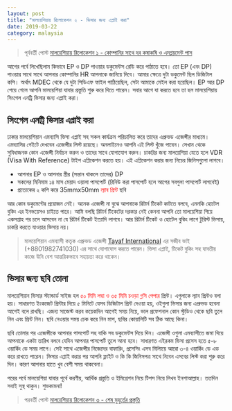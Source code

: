 ```yaml
---
layout: post
title: "মালয়েশিয়ায় রিলোকেশন ২ - ভিসার জন্য এপ্লাই করা"
date: 2019-03-22
category: malaysia
---
```

> পূর্ববর্তী পোস্ট [মালয়েশিয়ায় রিলোকেশন ১ - কোম্পানির সাথে দর কষাকষি ও এমপ্লয়মেন্ট পাস](https://bits.mdminhazulhaque.io/malaysia/malaysia-salary-negotiation-employment-pass.html)

আগের পর্বে লিখেছিলাম কিভাবে EP ও DP পাওয়ার ডকুমেন্টস রেডি করে পাঠাতে হবে। তো EP (এবং DP) পাওয়ার সাথে সাথে আপনার কোম্পানির HR আপনাকে জানিয়ে দিবে। আমার ক্ষেত্রে দুটা ডকুমেন্ট ছিল ডিজিটাল কপি। অর্থাৎ MDEC থেকে যে দুটা পিডিএফ ফাইল পাঠিয়েছিল, সেটা আমাকে মেইল করা হয়েছিল। EP আর DP পেয়ে গেলে আপনি মালয়েশিয়া যাবার প্রস্তুতি শুরু করে দিতে পারেন। সবার আগে যা করতে হবে তা হল মালয়েশিয়ায় সিংগেল এনট্রি ভিসার জন্য এপ্লাই করা।

## সিংগেল এনট্রি ভিসার এপ্লাই করা

ঢাকার মালয়েশিয়ান এমব্যাসি ভিসা এপ্লাই সহ সকল কার্যক্রম পরিচালিত করে তাদের এপ্রুভড এজেন্সীর মাধ্যমে। এমব্যাসির গেইটে দেখবেন এজেন্সীর লিস্ট রয়েছে। অনলাইনেও আপনি এই লিস্ট খুঁজে পাবেন। সেখান থেকে সুবিধাজনক কোন এজেন্সী নির্বাচন করুন ও তাদের সাথে যোগাযোগ করুন। চাকরির জন্য মালয়েশিয়া যেতে হলে VDR (Visa With Reference) টাইপ এপ্লিকেশন করতে হয়। এই এপ্লিকেশন করার জন্য নিচের জিনিসগুলো লাগবে।

* আপনার EP ও আপনার স্ত্রীর (সন্তান থাকলে তাদের) DP
* সকলের মিনিমাম ১৪ মাস মেয়াদ ওয়ালা পাসপোর্ট (রিনিউ করা পাসপোর্ট হলে আগের সবগুলা পাসপোর্ট লাগবেই)
* প্রত্যেকের ২ কপি করে 35mmx50mm <span style="color:red">ল্যাব প্রিন্ট</span> ছবি

আর কোন ডকুমেন্টের প্রয়োজন নেই। অনেক এজেন্সী না বুঝে আপনাকে রিটার্ন টিকেট কাটতে বলবে, এমনকি হোটেল বুকিং এর ইনভয়েসও চাইতে পারে। আমি বলছি রিটার্ন টিকেটের দরকার নেই কেননা আপনি তো মালয়েশিয়া গিয়ে একসপ্তাহ পর চলে আসবেন না যে রিটার্ন টিকেট ইত্যাদি লাগবে। আর রিটার্ন টিকেট ও হোটেল বুকিং লাগে টুরিস্ট ভিসায়, চাকরি করতে যাওয়ার ভিসায় নয়।

> মালয়েশিয়ান এমব্যাসী কতৃক এপ্রুভড এজেন্সী [Tayaf International](https://www.facebook.com/tayaf.int) এর সজীব ভাই (+8801982741030) এর সাথে যোগাযোগ করতে পারেন। ভিসা এপ্লাই, টিকেট বুকিং সহ যাবতীয় কাজে উনি বেশ আন্তরিকভাবে সহায়তা করে থাকেন।

## ভিসার জন্য ছবি তোলা

মালয়েশিয়ান ভিসার স্ট্যান্ডার্ড সাইজ হল <span style="color:red">৫০ মিমি লম্বা ও ৩৫ মিমি চওড়া গ্লসি পেপার</span> প্রিন্ট। এগুলাকে ল্যাব প্রিন্টও বলা হয়। সাধারণত ইংকজেট প্রিন্টার দিয়ে ৫ মিনিটে যেসব ডিজিটাল প্রিন্ট দেওয়া হয়, ওইগুলা ভিসার জন্য এপ্রুভড হবেনা আগেই বলে রাখছি। এজন্য সাজেস্ট করব কয়েকদিন আগেই সময় নিয়ে, ভাল প্রফেশনাল কোন স্টুডিও থেকে ছবি তুলে নিন এবং প্রিন্ট নিন। ছবি নেওয়ার সময় চেক করে নিন মাপ, ছবির কোয়ালিটি সব ঠিক আছে কিনা।

ছবি তোলার পর এজেন্সীকে আপনার পাসপোর্ট সহ বাকি সব ডকুমেন্টস দিয়ে দিন। এজেন্সী ওগুলা এমব্যাসীতে জমা দিয়ে আপনাকে একটা তারিখ বলবে যেদিন আপনার পাসপোর্ট তুলে আনা হবে। সাধারণত এইরকম ভিসা প্রসেস হতে ৫-৮ ওয়ার্কিং ডে সময় লাগে। সেই সাথে এজেন্সীর নিজেদের বাফারিং, প্রসেসিং এসব মিলিায়ে আরো ৩-৪ ওয়ার্কিং ডে এড করে রাখতে পারেন। ভিসার এপ্লাই করার পর আপনি ফ্লাইট ও কি কি জিনিসপত্র সাথে নিবেন এসবের লিস্ট করা শুরু করে দিন। কারণ আপনার হাতে খুব বেশী সময় থাকবেনা।

পরের পর্বে মালয়েশিয়া যাবার পূর্বে করণীয়, আর্থিক প্রস্তুতি ও ইমিগ্রেশন নিয়ে টিপস নিয়ে লিখব ইনশাআল্লাহ। ততদিন সবাই সুস্থ থাকুন। শুভকামনা!

> পরবর্তী পোস্ট [মালয়েশিয়ায় রিলোকেশন ৩ - শেষ মুহুর্তের প্রস্তুতি](https://bits.mdminhazulhaque.io/malaysia/malaysia-relocation-last-minute-preparation.html)
